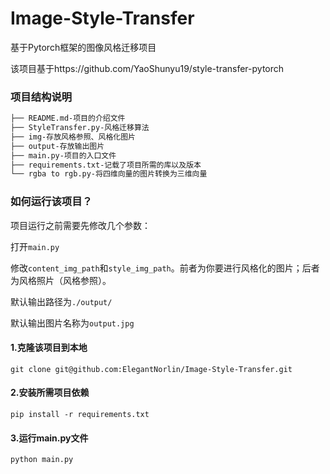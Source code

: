 # Image-Style-Transfer
基于Pytorch框架的图像风格迁移项目

该项目基于https://github.com/YaoShunyu19/style-transfer-pytorch

### 项目结构说明

```txt
├── README.md-项目的介绍文件
├── StyleTransfer.py-风格迁移算法
├── img-存放风格参照、风格化图片
├── output-存放输出图片
├── main.py-项目的入口文件
├── requirements.txt-记载了项目所需的库以及版本
└── rgba to rgb.py-将四维向量的图片转换为三维向量
```

### 如何运行该项目？

项目运行之前需要先修改几个参数：

打开`main.py`

修改`content_img_path`和`style_img_path`。前者为你要进行风格化的图片；后者为风格照片（风格参照）。

默认输出路径为`./output/`

默认输出图片名称为`output.jpg`

#### 1.克隆该项目到本地

```shell
git clone git@github.com:ElegantNorlin/Image-Style-Transfer.git
```

#### 2.安装所需项目依赖

```shell
pip install -r requirements.txt
```

#### 3.运行main.py文件

```shell
python main.py
```



